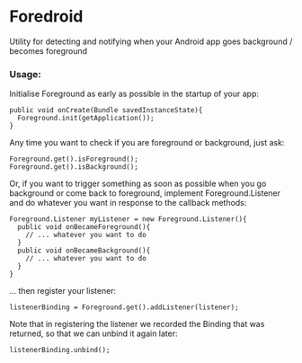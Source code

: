 # Foredroid

Utility for detecting and notifying when your Android app goes background / becomes foreground

### Usage:

Initialise Foreground as early as possible in the startup of your app:

    public void onCreate(Bundle savedInstanceState){
      Foreground.init(getApplication());
    }

Any time you want to check if you are foreground or background, just ask:

    Foreground.get().isForeground();
    Foreground.get().isBackground();

Or, if you want to trigger something as soon as possible when you go background or come back 
to foreground, implement Foreground.Listener and do whatever you want in response to the callback methods:

    Foreground.Listener myListener = new Foreground.Listener(){
      public void onBecameForeground(){
        // ... whatever you want to do
      }
      public void onBecameBackground(){
        // ... whatever you want to do
      }
    }
    
... then register your listener:
 
    listenerBinding = Foreground.get().addListener(listener);

Note that in registering the listener we recorded the Binding that was returned, so that we can unbind it again later:

    listenerBinding.unbind();

